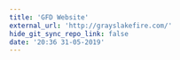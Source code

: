 ```yaml
---
title: 'GFD Website'
external_url: 'http://grayslakefire.com/'
hide_git_sync_repo_link: false
date: '20:36 31-05-2019'
---
```


